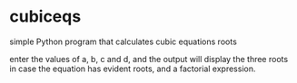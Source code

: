 # cubiceqs
simple Python program that calculates cubic equations roots

enter the values of a, b, c and d, and the output will display the three roots in case the equation has evident roots, and a factorial expression.
